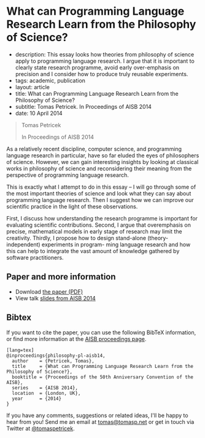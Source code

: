 # What can Programming Language Research Learn from the Philosophy of Science?

 - description:  This essay looks how theories from philosophy of science apply
     to programming language research. I argue that it is important to clearly state research
     programme, avoid early over-emphasis on precision and I consider how to produce truly reusable
     experiments.
 - tags: academic, publication
 - layout: article
 - title: What can Programming Language Research Learn from the Philosophy of Science?
 - subtitle: Tomas Petricek. In Proceedings of AISB 2014
 - date: 10 April 2014

> Tomas Petricek
>
> In Proceedings of AISB 2014

As a relatively recent discipline, computer science, and programming language research
in particular, have so far eluded the eyes of philosophers of science. However, we can
gain interesting insights by looking at classical works in philosophy of science and
reconsidering their meaning from the perspective of programming language research.  

This is exactly what I attempt to do in this essay – I will go through some of the most
important theories of science and look what they can say about programming language
research. Then I suggest how we can improve our scientific practice in the light of
these observations.

First, I discuss how understanding the research programme is important for evaluating
scientific contributions. Second, I argue that overemphasis on precise, mathematical
models in early stage of research may limit the creativity. Thirdly, I propose how
to design stand-alone (theory-independent) experiments in program- ming language research
and how this can help to integrate the vast amount of knowledge gathered by
software practitioners.

## Paper and more information

 - Download [the paper (PDF)](philosophy-pl.pdf)
 - View talk [slides from AISB 2014](philosophy-pl-aisb.pdf)

## <a id="cite">Bibtex</a>
If you want to cite the paper, you can use the following BibTeX information, or
find more information at the [AISB proceedings page](http://doc.gold.ac.uk/aisb50/).

    [lang=tex]
    @inproceedings{philosophy-pl-aisb14,
      author    = {Petricek, Tomas},
      title     = {What can Programming Language Research Learn from the Philosophy of Science?},
      booktitle = {Proceedings of the 50th Anniversary Convention of the AISB},
      series    = {AISB 2014},
      location  = {London, UK},
      year      = {2014}
    }

If you have any comments, suggestions or related ideas, I'll be happy to
hear from you! Send me an email at [tomas@tomasp.net](mailto:tomas@tomasp.net)
or get in touch via Twitter at [@tomaspetricek](http://twitter.com/tomaspetricek).
